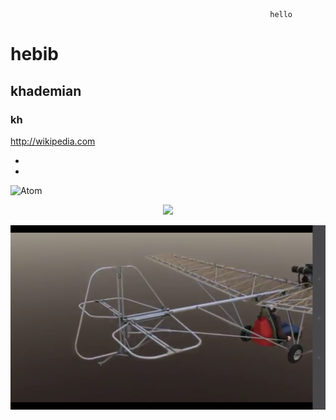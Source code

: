                                                               hello


# hebib


## khademian
 
### kh 

http://wikipedia.com


*
*                                                                                                  
 ![Atom](https://user-images.githubusercontent.com/378023/49132477-f4b77680-f31f-11e8-8357-ac6491761c6c.png)

 
<p align="center">
  <img src="http://i.imgur.com/0SXZ90y.gif"></p>
<p align="center">
                                                                 
                                                                 


![Atom Screenshot](https://raw.githubusercontent.com/hebibkhademian/glayd/master/Screenshot_2017-11-06-14-20-20.png)
